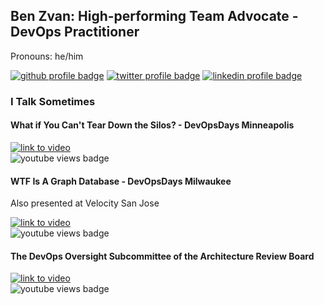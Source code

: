 ## Ben Zvan: High-performing Team Advocate - DevOps Practitioner
Pronouns: he/him

[![github profile badge](https://img.shields.io/github/followers/benzvan?label=GitHub&style=social)](https://github.com/benzvan)
[![twitter profile badge](https://img.shields.io/twitter/follow/benzvan?label=Twitter&style=social)](https://twitter.com/benzvan)
[![linkedin profile badge](https://img.shields.io/badge/LinkedIn--_.svg?style=social&logo=linkedin)](https://www.linkedin.com/in/benzvan)

### I Talk Sometimes

#### What if You Can't Tear Down the Silos? - DevOpsDays Minneapolis
[![link to video](https://img.youtube.com/vi/cqhFUe7JTGU/0.jpg)](https://youtu.be/cqhFUe7JTGU)  
![youtube views badge](https://img.shields.io/youtube/views/cqhFUe7JTGU)

#### WTF Is A Graph Database - DevOpsDays Milwaukee
Also presented at Velocity San Jose

[![link to video](https://img.youtube.com/vi/A_UikVT7kSg/0.jpg)](https://youtu.be/A_UikVT7kSg)  
![youtube views badge](https://img.shields.io/youtube/views/A_UikVT7kSg)

#### The DevOps Oversight Subcommittee of the Architecture Review Board
[![link to video](https://img.youtube.com/vi/X_VbemLiM_U/0.jpg)](https://youtu.be/X_VbemLiM_U)  
![youtube views badge](https://img.shields.io/youtube/views/X_VbemLiM_U)

<!--
**benzvan/benzvan** is a ✨ _special_ ✨ repository because its `README.md` (this file) appears on your GitHub profile.

Here are some ideas to get you started:

- 🔭 I’m currently working on ...
- 🌱 I’m currently learning ...
- 👯 I’m looking to collaborate on ...
- 🤔 I’m looking for help with ...
- 💬 Ask me about ...
- 📫 How to reach me: ...
- 😄 Pronouns: ...
- ⚡ Fun fact: ...
-->
